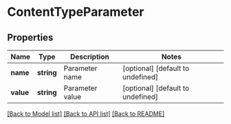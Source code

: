 # ContentTypeParameter

## Properties
Name | Type | Description | Notes
------------ | ------------- | ------------- | -------------
**name** | **string** | Parameter name              | [optional] [default to undefined]
**value** | **string** | Parameter value              | [optional] [default to undefined]



[[Back to Model list]](README.md#documentation-for-models) [[Back to API list]](README.md#documentation-for-api-endpoints) [[Back to README]](README.md)
